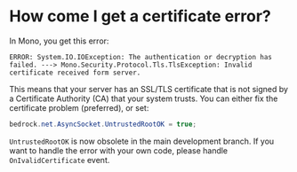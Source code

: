 How come I get a certificate error?
===================================

In Mono, you get this error:

```
ERROR: System.IO.IOException: The authentication or decryption has failed. ---> Mono.Security.Protocol.Tls.TlsException: Invalid certificate received form server.
```

This means that your server has an SSL/TLS certificate that is not signed by a
Certificate Authority (CA) that your system trusts. You can either fix the
certificate problem (preferred), or set:

```csharp
bedrock.net.AsyncSocket.UntrustedRootOK = true;
```

`UntrustedRootOK` is now obsolete in the main development branch. If you want to
handle the error with your own code, please handle `OnIvalidCertificate` event.
